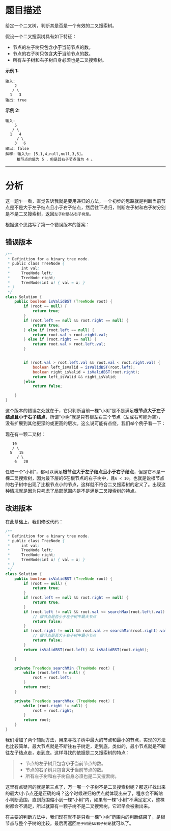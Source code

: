 # 题目描述

给定一个二叉树，判断其是否是一个有效的二叉搜索树。

假设一个二叉搜索树具有如下特征：

- 节点的左子树只包含**小于**当前节点的数。
- 节点的右子树只包含**大于**当前节点的数。
- 所有左子树和右子树自身必须也是二叉搜索树。

**示例 1:**

```
输入:
    2
   / \
  1   3
输出: true
```

**示例 2:**

```
输入:
    5
   / \
  1   4
     / \
    3   6
输出: false
解释: 输入为: [5,1,4,null,null,3,6]。
     根节点的值为 5 ，但是其右子节点值为 4 。
```

---

# 分析

这一题乍一看，直觉告诉我就是要用递归的方法，一个初步的思路就是判断当前节点是不是大于左子结点且小于右子结点，然后往下递归，判断左子树和右子树分别是不是二叉搜索树，返回`左子树是&&右子树是`。

根据这个思路写了第一个错误版本的答案：

## 错误版本

```java
/**
 * Definition for a binary tree node.
 * public class TreeNode {
 *     int val;
 *     TreeNode left;
 *     TreeNode right;
 *     TreeNode(int x) { val = x; }
 * }
 */
class Solution {
    public boolean isValidBST (TreeNode root) {
        if (root == null) {
            return true;
        }
        if (root.left == null && root.right == null) {
            return true;
        } else if (root.left == null) {
            return root.val < root.right.val;
        } else if (root.right == null) {
            return root.val > root.left.val;
        }


        if (root.val > root.left.val && root.val < root.right.val) {
            boolean left_isValid = isValidBST(root.left);
            boolean right_isValid = isValidBST(root.right);
            return left_isValid && right_isValid;
        }else
            return false;

    }
}
```

这个版本的错误之处就在于，它只判断当前一棵“小树”是不是满足**根节点大于左子结点且小于右子结点**，所谓“小树”就是只有根左右三个节点（左或右可能为空），没有扩展到其他更深的或更高的层次。这么说可能有点绕，我们举个例子看一下：

现在有一颗二叉树：

```
   10
   / \
  5   15
     / \
    6   20
```

任取一个“小树”，都可以满足**根节点大于左子结点且小于右子结点**，但是它不是一棵二叉搜索树，因为最下层的6在根节点的右子树中，且`6 < 10`。也就是说根节点的右子树中出现了比根节点小的节点，这样就不符合二叉搜索树的定义了。出现这种情况就是因为只考虑了局部范围内是不是满足二叉搜索树的特点。

## 改进版本

在此基础上，我们修改代码：

```java
/**
 * Definition for a binary tree node.
 * public class TreeNode {
 *     int val;
 *     TreeNode left;
 *     TreeNode right;
 *     TreeNode(int x) { val = x; }
 * }
 */
class Solution {
    public boolean isValidBST (TreeNode root) {
        if (root == null) {
            return true;
        }
        if (root.left == null && root.right == null) {
            return true;
        }
        if (root.left != null && root.val <= searchMax(root.left).val) {
            // 根节点是否小于左子树中最大节点
            return false;
        }
        if (root.right != null && root.val >= searchMin(root.right).val) {
            // 根节点是否大于右子树中最小节点
            return false;
        }
        return isValidBST(root.left) && isValidBST(root.right);

    }

    private TreeNode searchMin (TreeNode root) {
        while (root.left != null) {
            root = root.left;
        }
        return root;
    }

    private TreeNode searchMax (TreeNode root) {
        while (root.right != null) {
            root = root.right;
        }
        return root;
    }
}
```

我们增加了两个辅助方法，用来寻找子树中最大的节点和最小的节点，实现的方法也比较简单，最大节点就是不断往右子树走，走到底，类似的，最小节点就是不断往左子结点走，走到底。这样寻找的依据是二叉搜索树的特点：

>- 节点的左子树只包含**小于**当前节点的数。
>- 节点的右子树只包含**大于**当前节点的数。
>- 所有左子树和右子树自身必须也是二叉搜索树。

这里有点疑问的就是第三点了，万一哪一个子树不是二叉搜索树呢？那这样找出来的最大/小节点还是正确的吗？这个时候递归的优点就体现出来了，程序会不断缩小判断范围，直到范围缩小到一棵“小树”内，如果有一棵“小树”不满足定义，整棵树都会不满足，所以就算有一颗子树不是二叉搜索树，它迟早会被揪出来。

在主要的判断方法中，我们现在就不是只看一棵“小树”范围内的判断结果了，是根节点与整个子树的比较。最后再返回`左子树是&&右子树是`就可以了。





